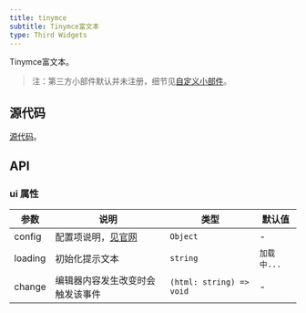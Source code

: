 ```yaml
---
title: tinymce
subtitle: Tinymce富文本
type: Third Widgets
---
```


Tinymce富文本。

> 注：第三方小部件默认并未注册，细节见[自定义小部件](https://ng-alain.com/form/customize)。

## 源代码

[源代码](https://github.com/cipchk/delon/tree/master/packages/form/widgets-third/tinymce)。

## API

### ui 属性

参数 | 说明 | 类型 | 默认值
----|------|-----|------
config | 配置项说明，[见官网](https://www.tinymce.com/docs/configure/integration-and-setup/) | `Object` | -
loading | 初始化提示文本 | `string` | `加载中...`
change | 编辑器内容发生改变时会触发该事件 | `(html: string) => void` | -
